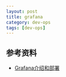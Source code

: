 ```yaml
---
layout: post
title: grafana
category: dev-ops
tags: [dev-ops]
---
```


## 参考资料
- [Grafana介绍和部署](http://www.heartthinkdo.com/?p=1697)

